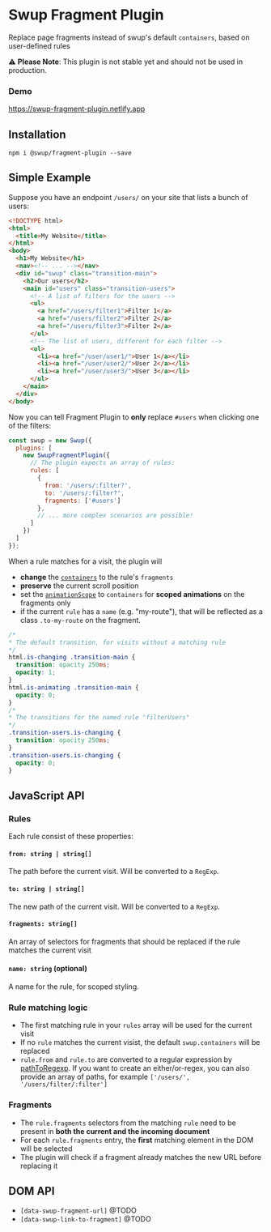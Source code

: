 # Swup Fragment Plugin

Replace page fragments instead of swup's default `containers`, based on user-defined rules

⚠️ **Please Note**: This plugin is not stable yet and should not be used in production.

### Demo

https://swup-fragment-plugin.netlify.app

## Installation

```shell
npm i @swup/fragment-plugin --save
```

## Simple Example

Suppose you have an endpoint `/users/` on your site that lists a bunch of users:

```html
<!DOCTYPE html>
<html>
  <title>My Website</title>
</html>
<body>
  <h1>My Website</h1>
  <nav><!-- ... --></nav>
  <div id="swup" class="transition-main">
    <h2>Our users</h2>
    <main id="users" class="transition-users">
      <!-- A list of filters for the users -->
      <ul>
        <a href="/users/filter1">Filter 1</a>
        <a href="/users/filter2">Filter 2</a>
        <a href="/users/filter3">Filter 2</a>
      </ul>
      <!-- The list of users, different for each filter -->
      <ul>
        <li><a href="/user/user1/">User 1</a></li>
        <li><a href="/user/user2/">User 2</a></li>
        <li><a href="/user/user3/">User 3</a></li>
      </ul>
    </main>
  </div>
</body>
```

Now you can tell Fragment Plugin to **only** replace `#users` when clicking one of the filters:

```js
const swup = new Swup({
  plugins: [
    new SwupFragmentPlugin({
      // The plugin expects an array of rules:
      rules: [
        {
          from: '/users/:filter?',
          to: '/users/:filter?',
          fragments: ['#users']
        },
        // ... more complex scenarios are possible!
      ]
    })
  ]
});
```
When a rule matches for a visit, the plugin will

- **change** the [`containers`](https://swup.js.org/options/#containers) to the rule's `fragments`
- **preserve** the current scroll position
- set the [`animationScope`](https://swup.js.org/options/#animation-scope) to `containers` for **scoped animations** on the fragments only
- if the current `rule` has a `name` (e.g. "my-route"), that will be reflected as a class `.to-my-route` on the fragment.

```css
/*
* The default transition, for visits without a matching rule
*/
html.is-changing .transition-main {
  transition: opacity 250ms;
  opacity: 1;
}
html.is-animating .transition-main {
  opacity: 0;
}
/*
* The transitions for the named rule "filterUsers"
*/
.transition-users.is-changing {
  transition: opacity 250ms;
}
.transition-users.is-changing {
  opacity: 0;
}
```

## JavaScript API

### Rules

Each rule consist of these properties:

#### `from: string | string[]`

The path before the current visit. Will be converted to a `RegExp`.

#### `to: string | string[]`

The new path of the current visit. Will be converted to a `RegExp`.

#### `fragments: string[]`

An array of selectors for fragments that should be replaced if the rule matches the current visit

#### `name: string` (optional)

A name for the rule, for scoped styling.

### Rule matching logic

- The first matching rule in your `rules` array will be used for the current visit
- If no `rule` matches the current visist, the default `swup.containers` will be replaced
- `rule.from` and `rule.to` are converted to a regular expression by [pathToRegexp](https://github.com/pillarjs/path-to-regexp). If you want to create an either/or-regex, you can also provide an array of paths, for example `['/users/', '/users/filter/:filter']`

### Fragments

- The `rule.fragments` selectors from the matching `rule` need to be present in **both the current and the incoming document**
- For each `rule.fragments` entry, the **first** matching element in the DOM will be selected
- The plugin will check if a fragment already matches the new URL before replacing it

## DOM API

- `[data-swup-fragment-url]` @TODO
- `[data-swup-link-to-fragment]` @TODO
